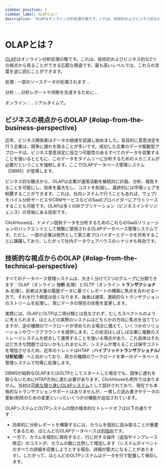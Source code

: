 ```yaml
---
sidebar_position: 2
sidebar_label: OLAPとは？
description: "OLAPはオンライン分析処理の略です。これは、技術的およびビジネス的な2つの視点から見ることができる広範な用語です。"
---
```



# OLAPとは？

<!-- slug: /faq/general/olap -->


[OLAP](https://en.wikipedia.org/wiki/Online_analytical_processing)はオンライン分析処理の略です。これは、技術的およびビジネス的な2つの視点から見ることができる広範な用語です。最も高いレベルでは、これらの言葉を逆に読むことができます。

処理
:   一部のソースデータが処理されます…

分析
:   …分析レポートや洞察を生成するために…

オンライン
:   …リアルタイムで。

## ビジネスの視点からのOLAP {#olap-from-the-business-perspective}

近年、ビジネス関係者はデータの価値を認識し始めました。盲目的に意思決定を行う企業は、競争に遅れを取ることが多いです。成功した企業のデータ駆動型アプローチは、ビジネス意思決定に役立つ可能性のあるすべてのデータを収集することを強いるとともに、このデータをタイムリーに分析するためのメカニズムが必要だということを強制します。ここでOLAPデータベース管理システム（DBMS）が登場します。

ビジネス的な観点から、OLAPは企業が運用活動を継続的に計画、分析、報告することを可能にし、効率を最大化し、コストを削減し、最終的には市場シェアを制覇することができます。これは、社内システムで行うこともあれば、ウェブ/モバイル分析サービスやCRMサービスなどのSaaSプロバイダーにアウトソースすることも可能です。OLAPは多くのBIアプリケーション（ビジネスインテリジェンス）の背後にある技術です。

ClickHouseは、ドメイン固有データを分析するためのこれらのSaaSソリューションのバックエンドとして頻繁に使用されるOLAPデータベース管理システムです。ただし、一部の企業は依然として第三者プロバイダーとデータを共有することに躊躇しており、したがって社内データウェアハウスのシナリオも有効です。

## 技術的な視点からのOLAP {#olap-from-the-technical-perspective}

すべてのデータベース管理システムは、大きく分けて2つのグループに分類できます：OLAP（オンライン **分析** 処理）とOLTP（オンライン **トランザクショナル** 処理）。前者は大量の履歴データに基づくレポートの構築に焦点を合わせる一方で、それを行う頻度は低くなります。後者は通常、連続的なトランザクションのストリームを処理し、常にデータの現在の状態を変更します。

実際には、OLAPとOLTPは二項分類とは見なされず、むしろスペクトルのように考えられます。ほとんどの実際のシステムはどちらかの方向に焦点を当てていますが、逆の種類のワークロードが求められる場合に備えて、いくつかのソリューションやワークアラウンドを提供します。この状況はしばしば企業に複数のストレージシステムを統合して運用することを強いる場合があり、これ自体はそれほど大きな問題ではないかもしれませんが、システムが増えることは保守コストを増加させるため、近年のトレンドはHTAP（**ハイブリッドトランザクショナル/分析処理**）へと向かっており、両方の種類のワークロードを単一のデータベース管理システムで均等に処理します。

DBMSが純粋なOLAPまたはOLTPとしてスタートした場合でも、競争に遅れを取らないためにHTAP方向に進む必要があります。ClickHouseも例外ではありません。当初は[可能な限り速いOLAPシステム](/concepts/why-clickhouse-is-so-fast)として設計されており、現在でも本格的なトランザクションサポートはありませんが、一貫した読み書きやデータの更新/削除のための変更といったいくつかの機能が追加されています。

OLAPシステムとOLTPシステムの間の根本的なトレードオフは以下の通りです：

- 効率的に分析レポートを構築するには、カラムを個別に読み取ることが重要であるため、ほとんどのOLAPデータベースは[列指向](https://clickhouse.com/engineering-resources/what-is-columnar-database)です。
- 一方で、カラムを個別に保存すると、行に対する操作（追加やインプレース修正）のコストが、カラムの数に比例して増加します（システムがイベントのすべての詳細を収集しようとする場合、詳細が膨大になることがあります）。したがって、ほとんどのOLTPシステムはデータを行で配置して保存します。
